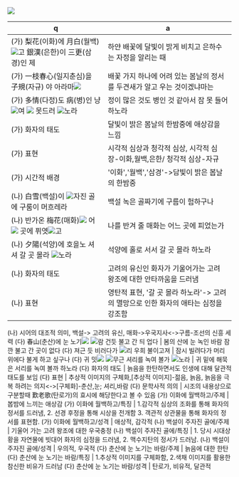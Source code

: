 
<img style="background-color: white" src=""/>

![](https://ssl.pstatic.net/sstatic/imgfont/NVD12BK0TRNN/ea71_NVD12BK0TRNN.png)

q | a
---|---
(가) 梨花(이화)에 月白(월백)<img style="background-color: white" src="https://ssl.pstatic.net/sstatic/imgfont/NVD12BK0TRNN/f537_NVD12BK0TRNN.png"/>고 銀漢(은한)이 三更(삼경)인 제	| 하얀 배꽃에 달빛이 밝게 비치고 은하수는 자정을 알리는 때
(가) 一枝春心(일지춘심)을 子規(자규) 야 아라마<img style="background-color: white" src="https://ssl.pstatic.net/sstatic/imgfont/NVD12BK0TRNN/e285_NVD12BK0TRNN.png"/>	| 배꽃 가지 하나에 어려 있는 봄날의 정서를 두견새가 알고 우는 것이겠냐마는
(가) 多情(다정)도 病(병)인 냥<img style="background-color: white" src="https://ssl.pstatic.net/sstatic/imgfont/NVD12BK0TRNN/f537_NVD12BK0TRNN.png"/>여 <img style="background-color: white" src="https://ssl.pstatic.net/sstatic/imgfont/NVD12BK0TRNN/f204_NVD12BK0TRNN.png"/> 못드러 <img style="background-color: white" src="https://ssl.pstatic.net/sstatic/imgfont/NVD12BK0TRNN/f537_NVD12BK0TRNN.png"/>노라	| 정이 많은 것도 병인 것 같아서 잠 못 들어 하노라
(가) 화자의 태도	| 달빛이 밝은 봄날의 한밤중에 애상감을 느낌
(가) 표현	| 시각적 심상과 청각적 심상, 시각적 심장-이화,월백,은한/ 청각적 심상-자규
(가) 시간적 배경	| '이화','월백','삼경'->담빛이 밝은 봅날의 한밤중
(나) 白雪(백설)이 <img style="background-color: white" src="https://ssl.pstatic.net/sstatic/imgfont/NVD12BK0TRNN/f1fc_NVD12BK0TRNN.png"/>자진 골에 구룸이 머흐레라	| 백설 녹은 골짜기에 구름이 험하구나
(나) 반가온 梅花(매화)<img style="background-color: white" src="https://ssl.pstatic.net/sstatic/imgfont/NVD12BK0TRNN/e285_NVD12BK0TRNN.png"/> 어<img style="background-color: white" src="https://ssl.pstatic.net/sstatic/imgfont/NVD12BK0TRNN/e299_NVD12BK0TRNN.png"/> 곳에 퓌엿<img style="background-color: white" src="https://ssl.pstatic.net/sstatic/imgfont/NVD12BK0TRNN/e285_NVD12BK0TRNN.png"/>고	| 나를 반겨 줄 매화는 어느 곳에 피었는가
(나) 夕陽(석양)에 호을노 셔셔 갈 곳 몰라 <img style="background-color: white" src="https://ssl.pstatic.net/sstatic/imgfont/NVD12BK0TRNN/f537_NVD12BK0TRNN.png"/>노라	| 석양에 홀로 서서 갈 곳 몰라 하노라
(나) 화자의 태도	| 고려의 유신인 화자가 기울어가는 고려 왕조에 대한 안타까움을 드러냄
(나) 표현	| 영탄적 표현, '갈 곳 몰라 하노라'-> 고려의 멸망으로 인한 화자의 애타는 심정을 강조함
(나)	시어의 대조적 의미, 백설-> 고려의 유신, 매화->우국지사<->구름-조선의 신흥 세력
(다) 春山(춘산)에 눈 노기<img style="background-color: white" src="https://ssl.pstatic.net/sstatic/imgfont/NVD12BK0TRNN/e285_NVD12BK0TRNN.png"/> <img style="background-color: white" src="https://ssl.pstatic.net/sstatic/imgfont/NVD12BK0TRNN/e64a_NVD12BK0TRNN.png"/>람 건듯 불고 간 듸 업다	| 봄의 산에 눈 녹인 바람 잠깐 불고 간 곳이 없다
(다) 져근 듯 비러다가 <img style="background-color: white" src="https://ssl.pstatic.net/sstatic/imgfont/NVD12BK0TRNN/e560_NVD12BK0TRNN.png"/>리 우희 불이고져	| 잠시 빌려다가 머리 위에다 불게 하고 싶구나
(다) 귀 밋<img style="background-color: white" src="https://ssl.pstatic.net/sstatic/imgfont/NVD12BK0TRNN/f448_NVD12BK0TRNN.png"/> <img style="background-color: white" src="https://ssl.pstatic.net/sstatic/imgfont/NVD12BK0TRNN/f550_NVD12BK0TRNN.png"/>무근 셔리를 녹여 볼가 <img style="background-color: white" src="https://ssl.pstatic.net/sstatic/imgfont/NVD12BK0TRNN/f537_NVD12BK0TRNN.png"/>노라	| 귀 밑에 해묵은 서리를 녹여 볼까 하노라
(다) 화자의 태도	| 늙음을 한탄하면서도 인생에 대해 달관적 태도를 보임
(다) 표현	| 추상적 이미지의 구체화,[추상적 이미지]-젊음, 늙음, 늙음을 극복 하려는 의지<->[구체화]-춘산,눈; 셔리,바람
(다) 문학사적 의의	| 시조의 내용상으로 구분할때 歎老歌(탄로가)의 효시에 해당한다고 볼 수 있음
(가) 이화에 월백하고/주제	| 봅밤에 느끼는 애상감
(가) 이화에 월백하고/특징	| 1.감각적 심상의 조화를 통해 화자의 정서를 드러냄, 2. 선경 후정을 통해 시상을 전개함 3. 객관적 상관물을 통해 화자의 정서를 표현함.
(가) 이화에 월백하고/성격	| 애상적, 감각적
(나) 백설이 주자진 골에/주제	| 기울어 가는 고려 왕조에 대한 우국충정
(나) 백설이 주자진 골에/특징	| 1. 당시 시대상황을 자연물에 빗대어 화자의 심정을 드러냄, 2. 맥수지탄의 정서가 드러남.
(나) 백설이 주자진 골에/성격	| 우의적, 우국적
(다) 춘산에 눈 노기는 바람/주제	| 늙음에 대한 한탄
(다) 춘산에 눈 노기는 바람/특징	| 1.추상적 이미지를 구체화함, 2.색채 이미지를 활용한 참신한 비유가 드러남
(다) 춘산에 눈 노기는 바람/성격	| 탄로가, 비유적, 달관적